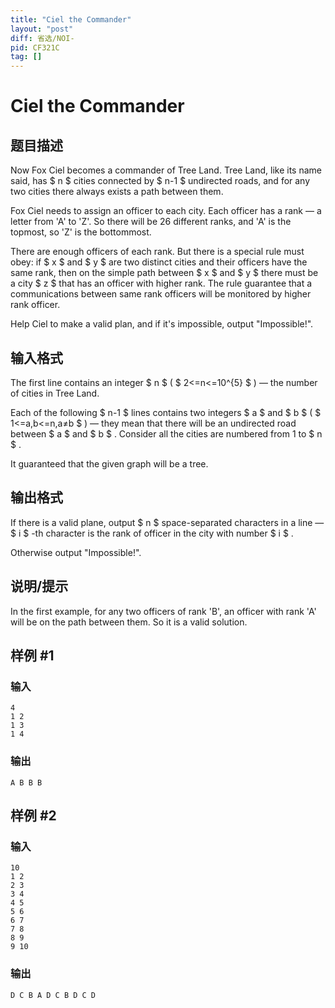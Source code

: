 ```yaml
---
title: "Ciel the Commander"
layout: "post"
diff: 省选/NOI-
pid: CF321C
tag: []
---
```


# Ciel the Commander

## 题目描述

Now Fox Ciel becomes a commander of Tree Land. Tree Land, like its name said, has $ n $ cities connected by $ n-1 $ undirected roads, and for any two cities there always exists a path between them.

Fox Ciel needs to assign an officer to each city. Each officer has a rank — a letter from 'A' to 'Z'. So there will be 26 different ranks, and 'A' is the topmost, so 'Z' is the bottommost.

There are enough officers of each rank. But there is a special rule must obey: if $ x $ and $ y $ are two distinct cities and their officers have the same rank, then on the simple path between $ x $ and $ y $ there must be a city $ z $ that has an officer with higher rank. The rule guarantee that a communications between same rank officers will be monitored by higher rank officer.

Help Ciel to make a valid plan, and if it's impossible, output "Impossible!".

## 输入格式

The first line contains an integer $ n $ ( $ 2<=n<=10^{5} $ ) — the number of cities in Tree Land.

Each of the following $ n-1 $ lines contains two integers $ a $ and $ b $ ( $ 1<=a,b<=n,a≠b $ ) — they mean that there will be an undirected road between $ a $ and $ b $ . Consider all the cities are numbered from 1 to $ n $ .

It guaranteed that the given graph will be a tree.

## 输出格式

If there is a valid plane, output $ n $ space-separated characters in a line — $ i $ -th character is the rank of officer in the city with number $ i $ .

Otherwise output "Impossible!".

## 说明/提示

In the first example, for any two officers of rank 'B', an officer with rank 'A' will be on the path between them. So it is a valid solution.

## 样例 #1

### 输入

```
4
1 2
1 3
1 4

```

### 输出

```
A B B B

```

## 样例 #2

### 输入

```
10
1 2
2 3
3 4
4 5
5 6
6 7
7 8
8 9
9 10

```

### 输出

```
D C B A D C B D C D

```


